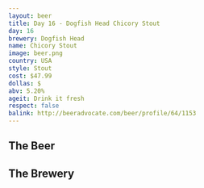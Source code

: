 ```yaml
---
layout: beer
title: Day 16 - Dogfish Head Chicory Stout
day: 16
brewery: Dogfish Head
name: Chicory Stout
image: beer.png
country: USA
style: Stout
cost: $47.99
dollas: $
abv: 5.20%
ageit: Drink it fresh
respect: false
balink: http://beeradvocate.com/beer/profile/64/1153
---
```

## The Beer

## The Brewery

